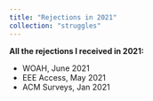 ```yaml
---
title: "Rejections in 2021"
collection: "struggles"
---
```

<b>All the rejections I received in 2021:</b>
* WOAH, June 2021
* EEE Access, May 2021
* ACM Surveys, Jan 2021


